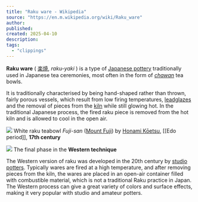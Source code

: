 ```yaml
---
title: "Raku ware - Wikipedia"
source: "https://en.m.wikipedia.org/wiki/Raku_ware"
author:
published:
created: 2025-04-10
description:
tags:
  - "clippings"
---
```


**Raku ware** ( [楽焼](https://en.wiktionary.org/wiki/%E6%A5%BD%E7%84%BC "wiktionary:楽焼"), *raku-yaki* ) is a type of [Japanese pottery](https://en.m.wikipedia.org/wiki/Japanese_pottery_and_porcelain "Japanese pottery and porcelain") traditionally used in Japanese tea ceremonies, most often in the form of *[chawan](https://en.m.wikipedia.org/wiki/Chawan "Chawan")* tea bowls.

It is traditionally characterised by being hand-shaped rather than thrown, fairly porous vessels, which result from low firing temperatures, [lead](https://en.m.wikipedia.org/wiki/Lead "Lead")[glazes](https://en.m.wikipedia.org/wiki/Ceramic_glaze "Ceramic glaze") and the removal of pieces from the [kiln](https://en.m.wikipedia.org/wiki/Kiln "Kiln") while still glowing hot. In the traditional Japanese process, the fired raku piece is removed from the hot kiln and is allowed to cool in the open air.

![](https://upload.wikimedia.org/wikipedia/commons/thumb/9/9b/Hon%27ami_Koetsu_Fujisan_1.jpg/220px-Hon%27ami_Koetsu_Fujisan_1.jpg)
White raku teabowl *Fuji-san* ([Mount Fuji](https://en.m.wikipedia.org/wiki/Mount_Fuji "Mount Fuji")) by [Honami Kōetsu](https://en.m.wikipedia.org/wiki/Honami_K%C5%8Detsu "Honami Kōetsu"), [[Edo period]], **17th century**

![](https://upload.wikimedia.org/wikipedia/commons/thumb/a/aa/Raku_15.06.2014_11-40-32.jpg/220px-Raku_15.06.2014_11-40-32.jpg)
The final phase in the **Western technique**

The Western version of raku was developed in the 20th century by [studio potters](https://en.m.wikipedia.org/wiki/Studio_potter "Studio potter"). Typically wares are fired at a high temperature, and after removing pieces from the kiln, the wares are placed in an open-air container filled with combustible material, which is not a traditional Raku practice in Japan. The Western process can give a great variety of colors and surface effects, making it very popular with studio and amateur potters.